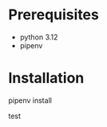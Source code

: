 # Prerequisites
<ul>
<li>python 3.12</li>
<li>pipenv</li>
</ul>

# Installation
pipenv install

test